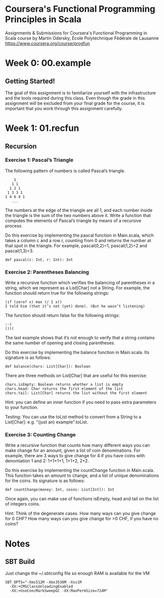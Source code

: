 Coursera's Functional Programming Principles in Scala
===================================================

Assignments & Submissions for Coursera's Functional Programming in Scala course by Martin Odersky, École Polytechnique Fédérale de Lausanne
https://www.coursera.org/course/progfun

# Week 0: 00.example
## Getting Started!
The goal of this assignment is to familiarize yourself with the infrastructure and the tools required during this class. Even though the grade in this assignment will be excluded from your final grade for the course, it is important that you work through this assignment carefully.

# Week 1: 01.recfun
## Recursion

### Exercise 1: Pascal’s Triangle
The following pattern of numbers is called Pascal’s triangle.

        1
       1 1
      1 2 1
     1 3 3 1
    1 4 6 4 1
       ...
The numbers at the edge of the triangle are all 1, and each number inside the triangle is the sum of the two numbers above it. Write a function that computes the elements of Pascal’s triangle by means of a recursive process.

Do this exercise by implementing the pascal function in Main.scala, which takes a column c and a row r, counting from 0 and returns the number at that spot in the triangle. For example, pascal(0,2)=1, pascal(1,2)=2 and pascal(1,3)=3.

    def pascal(c: Int, r: Int): Int
### Exercise 2: Parentheses Balancing
Write a recursive function which verifies the balancing of parentheses in a string, which we represent as a List[Char] not a String. For example, the function should return true for the following strings:

    (if (zero? x) max (/ 1 x))
    I told him (that it’s not (yet) done). (But he wasn’t listening)
The function should return false for the following strings:

    :-)
    ())(
The last example shows that it’s not enough to verify that a string contains the same number of opening and closing parentheses.

Do this exercise by implementing the balance function in Main.scala. Its signature is as follows:

    def balance(chars: List[Char]): Boolean
There are three methods on List[Char] that are useful for this exercise:

    chars.isEmpty: Boolean returns whether a list is empty
    chars.head: Char returns the first element of the list
    chars.tail: List[Char] returns the list without the first element
Hint: you can define an inner function if you need to pass extra parameters to your function.

Testing: You can use the toList method to convert from a String to a List[Char]: e.g. "(just an) example".toList.

### Exercise 3: Counting Change
Write a recursive function that counts how many different ways you can make change for an amount, given a list of coin denominations. For example, there are 3 ways to give change for 4 if you have coins with denomiation 1 and 2: 1+1+1+1, 1+1+2, 2+2.

Do this exercise by implementing the countChange function in Main.scala. This function takes an amount to change, and a list of unique denominations for the coins. Its signature is as follows:

    def countChange(money: Int, coins: List[Int]): Int
Once again, you can make use of functions isEmpty, head and tail on the list of integers coins.

Hint: Think of the degenerate cases. How many ways can you give change for 0 CHF? How many ways can you give change for >0 CHF, if you have no coins?

# Notes
## SBT Build

Just change the ~/.sbtconfig file so enough RAM is available for the VM

    SBT_OPTS="-Xms512M -Xmx3536M -Xss1M
      -XX:+CMSClassUnloadingEnabled
      -XX:+UseConcMarkSweepGC -XX:MaxPermSize=724M"

